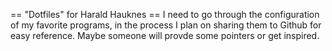 == "Dotfiles" for Harald Hauknes == 
I need to go through the configuration of my favorite programs, in the process I
plan on sharing them to Github for easy reference. Maybe someone will provde
some pointers or get inspired.

